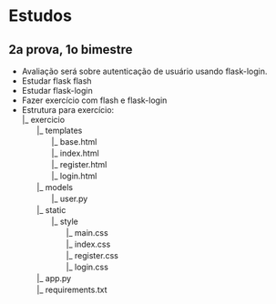 # Estudos
## 2a prova, 1o bimestre
* Avaliação será sobre autenticação de usuário usando flask-login.
* Estudar flask flash
* Estudar flask-login
* Fazer exercício com flash e flask-login
* Estrutura para exercício:\
|_ exercicio\
ㅤㅤ|_ templates\
ㅤㅤㅤㅤ|_ base.html\
ㅤㅤㅤㅤ|_ index.html\
ㅤㅤㅤㅤ|_ register.html\
ㅤㅤㅤㅤ|_ login.html\
ㅤㅤ|_ models\
ㅤㅤㅤㅤ|_ user.py\
ㅤㅤ|_ static\
ㅤㅤㅤㅤ|_ style\
ㅤㅤㅤㅤㅤㅤ|_ main.css\
ㅤㅤㅤㅤㅤㅤ|_ index.css\
ㅤㅤㅤㅤㅤㅤ|_ register.css\
ㅤㅤㅤㅤㅤㅤ|_ login.css\
ㅤㅤ|_ app.py\
ㅤㅤ|_ requirements.txt